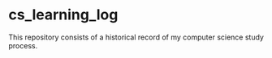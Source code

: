# cs_learning_log
This repository consists of a historical record of my computer science study process.
